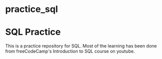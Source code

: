 # practice_sql
# SQL Practice

This is a practice repository for SQL. Most of the learning has been done from freeCodeCamp's Introduction to SQL course on youtube.